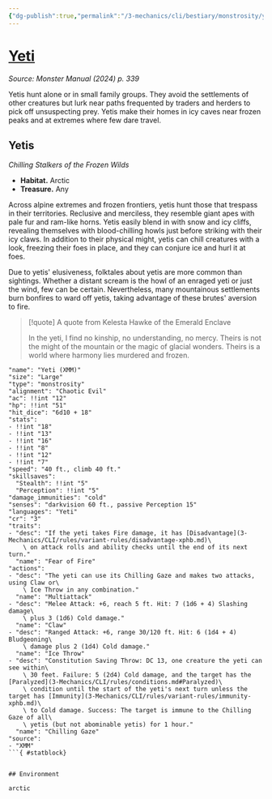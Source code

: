 ```yaml
---
{"dg-publish":true,"permalink":"/3-mechanics/cli/bestiary/monstrosity/yeti-xmm/","tags":["ttrpg-cli/compendium/src/5e/xmm","ttrpg-cli/monster/cr/3","ttrpg-cli/monster/environment/arctic","ttrpg-cli/monster/size/large","ttrpg-cli/monster/type/monstrosity"],"created":"2025-02-22T12:02:28.345-05:00","updated":"2025-02-26T17:46:10.432-05:00"}
---
```


# [Yeti](3-Mechanics/CLI/bestiary/monstrosity/yeti-xmm.md)
*Source: Monster Manual (2024) p. 339*  

Yetis hunt alone or in small family groups. They avoid the settlements of other creatures but lurk near paths frequented by traders and herders to pick off unsuspecting prey. Yetis make their homes in icy caves near frozen peaks and at extremes where few dare travel.

## Yetis

*Chilling Stalkers of the Frozen Wilds*

- **Habitat.** Arctic  
- **Treasure.** Any  

Across alpine extremes and frozen frontiers, yetis hunt those that trespass in their territories. Reclusive and merciless, they resemble giant apes with pale fur and ram-like horns. Yetis easily blend in with snow and icy cliffs, revealing themselves with blood-chilling howls just before striking with their icy claws. In addition to their physical might, yetis can chill creatures with a look, freezing their foes in place, and they can conjure ice and hurl it at foes.

Due to yetis' elusiveness, folktales about yetis are more common than sightings. Whether a distant scream is the howl of an enraged yeti or just the wind, few can be certain. Nevertheless, many mountainous settlements burn bonfires to ward off yetis, taking advantage of these brutes' aversion to fire.

> [!quote] A quote from Kelesta Hawke of the Emerald Enclave  
> 
> In the yeti, I find no kinship, no understanding, no mercy. Theirs is not the might of the mountain or the magic of glacial wonders. Theirs is a world where harmony lies murdered and frozen.


```statblock
"name": "Yeti (XMM)"
"size": "Large"
"type": "monstrosity"
"alignment": "Chaotic Evil"
"ac": !!int "12"
"hp": !!int "51"
"hit_dice": "6d10 + 18"
"stats":
- !!int "18"
- !!int "13"
- !!int "16"
- !!int "8"
- !!int "12"
- !!int "7"
"speed": "40 ft., climb 40 ft."
"skillsaves":
  "Stealth": !!int "5"
  "Perception": !!int "5"
"damage_immunities": "cold"
"senses": "darkvision 60 ft., passive Perception 15"
"languages": "Yeti"
"cr": "3"
"traits":
- "desc": "If the yeti takes Fire damage, it has [Disadvantage](3-Mechanics/CLI/rules/variant-rules/disadvantage-xphb.md)\
    \ on attack rolls and ability checks until the end of its next turn."
  "name": "Fear of Fire"
"actions":
- "desc": "The yeti can use its Chilling Gaze and makes two attacks, using Claw or\
    \ Ice Throw in any combination."
  "name": "Multiattack"
- "desc": "Melee Attack: +6, reach 5 ft. Hit: 7 (1d6 + 4) Slashing damage\
    \ plus 3 (1d6) Cold damage."
  "name": "Claw"
- "desc": "Ranged Attack: +6, range 30/120 ft. Hit: 6 (1d4 + 4) Bludgeoning\
    \ damage plus 2 (1d4) Cold damage."
  "name": "Ice Throw"
- "desc": "Constitution Saving Throw: DC 13, one creature the yeti can see within\
    \ 30 feet. Failure: 5 (2d4) Cold damage, and the target has the [Paralyzed](3-Mechanics/CLI/rules/conditions.md#Paralyzed)\
    \ condition until the start of the yeti's next turn unless the target has [Immunity](3-Mechanics/CLI/rules/variant-rules/immunity-xphb.md)\
    \ to Cold damage. Success: The target is immune to the Chilling Gaze of all\
    \ yetis (but not abominable yetis) for 1 hour."
  "name": "Chilling Gaze"
"source":
- "XMM"
```{ #statblock}


## Environment

arctic